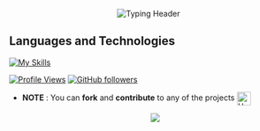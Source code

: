 <p align="center">
  <img src="https://readme-typing-svg.herokuapp.com?lines=Hey+there!+I'm+Aethenyx+;Welcome+to+my+GitHub+playground!;Let's+code+and+chill+like+a+legend;&font=Jetbrainsmono&duration=4000&pause=1000&color=F76C6C&center=true&width=800&height=100" alt="Typing Header" />
</p>

<p align="center">

  ## Languages and Technologies
  [![My Skills](https://skillicons.dev/icons?i=html,css,tailwind,js,git,github,vscode,stackoverflow&perline=13)](#)

   [![Profile Views](https://komarev.com/ghpvc/?username=Aethenyx&color=blue)](https://github.com/Aethenyx)
   [![GitHub followers](https://img.shields.io/github/followers/Aethenyx?label=Follow&style=social)](https://github.com/Aethenyx)

- **NOTE** : You can **fork** and **contribute** to any of the projects <img src="https://raw.githubusercontent.com/Tarikul-Islam-Anik/Animated-Fluent-Emojis/master/Emojis/Hand%20gestures/Handshake.png" alt="Handshake" width="25" height="25" align="center" />

  <p align="center">
       <img src="https://capsule-render.vercel.app/api?type=waving&color=gradient&height=100&section=footer&width=100"/>
 </p>
</p>
